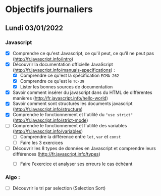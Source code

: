 # Objectifs journaliers

## Lundi 03/01/2022


### Javascript

  * [X] Comprendre ce qu'est Javascript, ce qu'il peut, ce qu'il ne peut pas (http://fr.javascript.info/intro)
  * [X] Découvrir la documentation officielle JavaScript (http://fr.javascript.info/manuals-specifications) : 
    * [X] Comprendre ce qu'est la spécification `ECMA-262`
    * [X] Comprendre ce qu'est le `TC-39`
    * [X] Lister les bonnes sources de documentation
  * [X] Savoir comment insérer du javascript dans du HTML de différentes manières (http://fr.javascript.info/hello-world)
  * [X] Savoir comment sont structurés les documents javascript (http://fr.javascript.info/structure)
  * [X] Comprendre le fonctionnement et l'utilité du `"use strict"` (http://fr.javascript.info/strict-mode)
  * [ ] Comprendre le fonctionnement et l'utilité des variables (http://fr.javascript.info/variables)
    * [ ] Comprendre la différence entre `let`, `var` et `const`
    * [ ] Faire les 3 exercices
  * [ ] Découvrir les 8 types de données en Javascript et comprendre leurs différences (http://fr.javascript.info/types)
    * [ ] Faire l'exercice et analyser ses erreurs le cas échéant
  
  
### Algo : 

* [ ] Découvrir le tri par selection (Selection Sort)
  